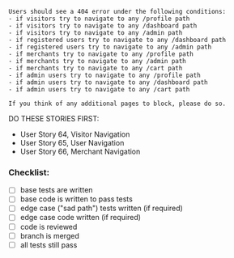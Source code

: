 ```
Users should see a 404 error under the following conditions:
- if visitors try to navigate to any /profile path
- if visitors try to navigate to any /dashboard path
- if visitors try to navigate to any /admin path
- if registered users try to navigate to any /dashboard path
- if registered users try to navigate to any /admin path
- if merchants try to navigate to any /profile path
- if merchants try to navigate to any /admin path
- if merchants try to navigate to any /cart path
- if admin users try to navigate to any /profile path
- if admin users try to navigate to any /dashboard path
- if admin users try to navigate to any /cart path

If you think of any additional pages to block, please do so.
```

DO THESE STORIES FIRST:
- User Story 64, Visitor Navigation
- User Story 65, User Navigation
- User Story 66, Merchant Navigation

### Checklist:

- [ ] base tests are written
- [ ] base code is written to pass tests
- [ ] edge case ("sad path") tests written (if required)
- [ ] edge case code written (if required)
- [ ] code is reviewed
- [ ] branch is merged
- [ ] all tests still pass
